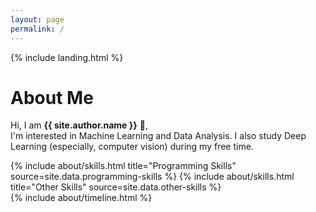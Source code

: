 ```yaml
---
layout: page
permalink: /
---
```


{% include landing.html %}

# **About Me**

Hi, I am **{{ site.author.name }}** :wave:,<br>
I'm interested in Machine Learning and Data Analysis. I also study Deep Learning (especially, computer vision) during my free time. 

<div class="row">
{% include about/skills.html title="Programming Skills" source=site.data.programming-skills %}
{% include about/skills.html title="Other Skills" source=site.data.other-skills %}
</div>

<div class="row">
{% include about/timeline.html %}
</div>